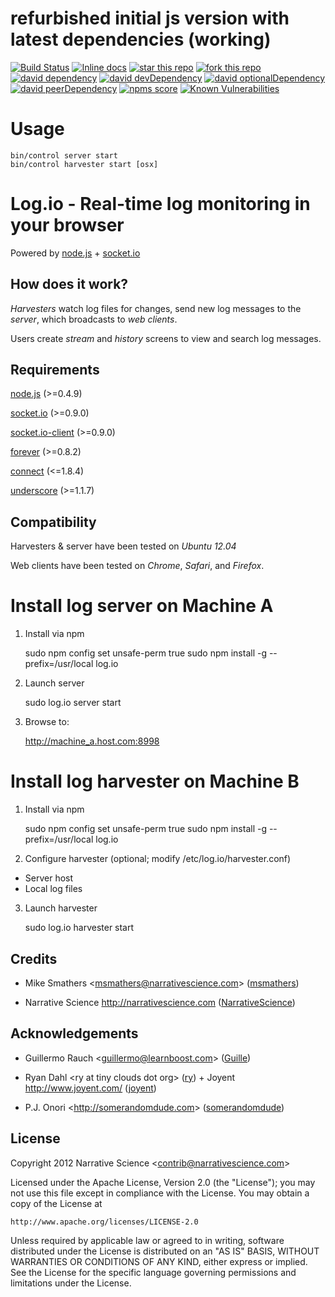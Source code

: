 # refurbished initial js version with latest dependencies (working)

[![Build Status](https://secure.travis-ci.org/HansHammel/Log.io.js.png?branch=master)](http://travis-ci.org/HansHammel/Log.io.js)
[![Inline docs](http://inch-ci.org/github/HansHammel/Log.io.js.svg?branch=master)](http://inch-ci.org/github/HansHammel/Log.io.js)
[![star this repo](http://githubbadges.com/star.svg?user=HansHammel&repo=Log.io.js&style=flat&color=fff&background=007ec6)](https://github.com/HansHammel/Log.io.js)
[![fork this repo](http://githubbadges.com/fork.svg?user=HansHammel&repo=Log.io.js&style=flat&color=fff&background=007ec6)](https://github.com/HansHammel/Log.io.js/fork)
[![david dependency](https://img.shields.io/david/HansHammel/Log.io.js.svg)](https://david-dm.org/HansHammel/Log.io.js)
[![david devDependency](https://img.shields.io/david/dev/HansHammel/Log.io.js.svg)](https://david-dm.org/HansHammel/Log.io.js)
[![david optionalDependency](https://img.shields.io/david/optional/HansHammel/Log.io.js.svg)](https://david-dm.org/HansHammel/Log.io.js)
[![david peerDependency](https://img.shields.io/david/peer/HansHammel/Log.io.js.svg)](https://david-dm.org/HansHammel/Log.io.js)
[![npms score](https://badges.npms.io/Log.io.js.svg)](https://www.npmjs.com/package/Log.io.js)
[![Known Vulnerabilities](https://snyk.io/test/github/HansHammel/Log.io.js.svg)](https://snyk.io/test/github/HansHammel/Log.io.js)

Usage
=====

    bin/control server start
    bin/control harvester start [osx]


Log.io - Real-time log monitoring in your browser
=================================================

Powered by [node.js](http://nodejs.org) + [socket.io](http://socket.io)

## How does it work?

*Harvesters* watch log files for changes, send new log messages to the *server*, which broadcasts to *web clients*.

Users create *stream* and *history* screens to view and search log messages.

## Requirements

[node.js](http://nodejs.org) (>=0.4.9)

[socket.io](http://socket.io) (>=0.9.0)

[socket.io-client](https://github.com/LearnBoost/socket.io-client) (>=0.9.0)

[forever](https://github.com/indexzero/forever) (>=0.8.2)

[connect](http://senchalabs.github.com/connect/) (<=1.8.4)

[underscore](http://documentcloud.github.com/underscore/) (>=1.1.7)

## Compatibility

Harvesters & server have been tested on *Ubuntu 12.04*

Web clients have been tested on *Chrome*, *Safari*, and *Firefox*.

# Install log server on Machine A

1) Install via npm

    sudo npm config set unsafe-perm true 
    sudo npm install -g --prefix=/usr/local log.io

2) Launch server

    sudo log.io server start

3) Browse to:

    http://machine_a.host.com:8998

# Install log harvester on Machine B

1) Install via npm

    sudo npm config set unsafe-perm true 
    sudo npm install -g --prefix=/usr/local log.io

2) Configure harvester (optional; modify /etc/log.io/harvester.conf)

- Server host
- Local log files

3) Launch harvester

    sudo log.io harvester start

## Credits

- Mike Smathers &lt;msmathers@narrativescience.com&gt; ([msmathers](http://github.com/msmathers))

- Narrative Science http://narrativescience.com ([NarrativeScience](http://github.com/NarrativeScience))

## Acknowledgements

- Guillermo Rauch &lt;guillermo@learnboost.com&gt; ([Guille](http://github.com/guille))

- Ryan Dahl &lt;ry at tiny clouds dot org&gt; ([ry](https://github.com/ry)) + Joyent http://www.joyent.com/ ([joyent](https://github.com/joyent/))

- P.J. Onori &lt;http://somerandomdude.com&gt; ([somerandomdude](https://github.com/somerandomdude))

## License 

Copyright 2012 Narrative Science &lt;contrib@narrativescience.com&gt;

Licensed under the Apache License, Version 2.0 (the "License");
you may not use this file except in compliance with the License.
You may obtain a copy of the License at

    http://www.apache.org/licenses/LICENSE-2.0

Unless required by applicable law or agreed to in writing, software
distributed under the License is distributed on an "AS IS" BASIS,
WITHOUT WARRANTIES OR CONDITIONS OF ANY KIND, either express or implied.
See the License for the specific language governing permissions and
limitations under the License.
